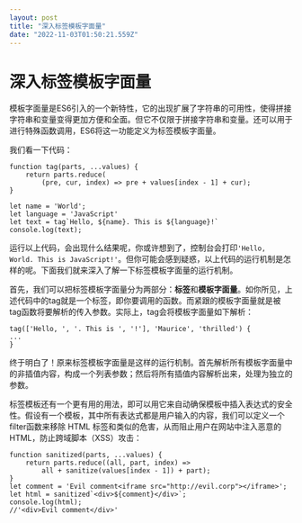 ```yaml
---
layout: post
title: "深入标签模板字面量"
date: "2022-11-03T01:50:21.559Z"
---
```

深入标签模板字面量
=========

模板字面量是ES6引入的一个新特性，它的出现扩展了字符串的可用性，使得拼接字符串和变量变得更加方便和全面。但它不仅限于拼接字符串和变量。还可以用于进行特殊函数调用，ES6将这一功能定义为标签模板字面量。

我们看一下代码：

    function tag(parts, ...values) {
        return parts.reduce(
            (pre, cur, index) => pre + values[index - 1] + cur);
    }
    
    let name = 'World';
    let language = 'JavaScript'
    let text = tag`Hello, ${name}. This is ${language}!`
    console.log(text);
    

运行以上代码，会出现什么结果呢，你或许想到了，控制台会打印`'Hello, World. This is JavaScript!'`。但你可能会感到疑惑，以上代码的运行机制是怎样的呢。下面我们就来深入了解一下标签模板字面量的运行机制。

首先，我们可以把标签模板字面量分为两部分：**标签**和**模板字面量**。如你所见，上述代码中的tag就是一个标签，即你要调用的函数。而紧跟的模板字面量就是被tag函数将要解析的传入参数。实际上，tag会将模板字面量如下解析：

    tag(['Hello, ', '. This is ', '!'], 'Maurice', 'thrilled') {
    ...
    }
    

终于明白了！原来标签模板字面量是这样的运行机制。首先解析所有模板字面量中的非插值内容，构成一个列表参数；然后将所有插值内容解析出来，处理为独立的参数。

标签模板还有一个更有用的用法，即可以用它来自动确保模板中插入表达式的安全性。假设有一个模板，其中所有表达式都是用户输入的内容，我们可以定义一个filter函数来移除 HTML 标签和类似的危害，从而阻止用户在网站中注入恶意的 HTML，防止跨域脚本（XSS）攻击：

    function sanitized(parts, ...values) {
        return parts.reduce((all, part, index) =>
            all + sanitize(values[index - 1]) + part);
    }
    let comment = 'Evil comment<iframe src="http://evil.corp"></iframe>';
    let html = sanitized`<div>${comment}</div>`;
    console.log(html);
    //'<div>Evil comment</div>'